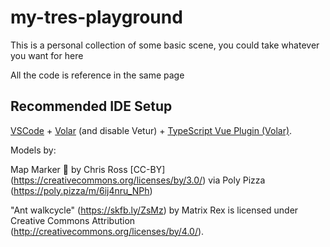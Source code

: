 # my-tres-playground

This is a personal collection of some basic scene, you could take whatever you want for here

All the code is reference in the same page

## Recommended IDE Setup

[VSCode](https://code.visualstudio.com/) + [Volar](https://marketplace.visualstudio.com/items?itemName=Vue.volar) (and disable Vetur) + [TypeScript Vue Plugin (Volar)](https://marketplace.visualstudio.com/items?itemName=Vue.vscode-typescript-vue-plugin).

Models by:

Map Marker 📍 by Chris Ross [CC-BY] (https://creativecommons.org/licenses/by/3.0/) via Poly Pizza (https://poly.pizza/m/6ij4nru_NPh)

"Ant walkcycle" (https://skfb.ly/ZsMz) by Matrix Rex is licensed under Creative Commons Attribution (http://creativecommons.org/licenses/by/4.0/).